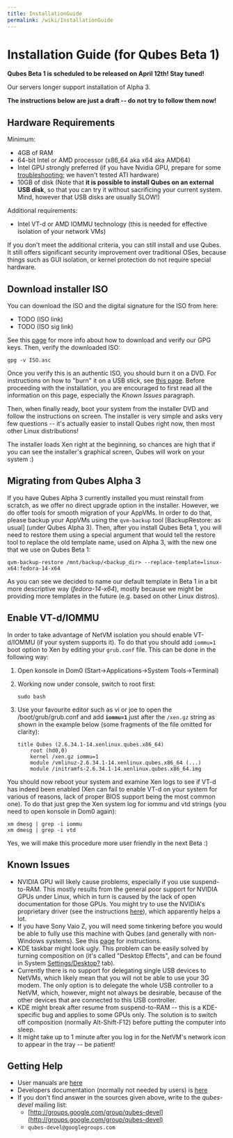 ```yaml
---
title: InstallationGuide
permalink: /wiki/InstallationGuide
---
```


Installation Guide (for Qubes Beta 1)
=====================================

**Qubes Beta 1 is scheduled to be released on April 12th! Stay tuned!**

Our servers longer support installation of Alpha 3.

**The instructions below are just a draft -- do not try to follow them now!**

Hardware Requirements
---------------------

Minimum:

-   4GB of RAM
-   64-bit Intel or AMD processor (x86\_64 aka x64 aka AMD64)
-   Intel GPU strongly preferred (if you have Nvidia GPU, prepare for some [troubleshooting](/wiki/InstallNvidiaDriver); we haven't tested ATI hardware)
-   10GB of disk (Note that **it is possible to install Qubes on an external USB disk**, so that you can try it without sacrificing your current system. Mind, however that USB disks are usually SLOW!)

Additional requirements:

-   Intel VT-d or AMD IOMMU technology (this is needed for effective isolation of your network VMs)

If you don't meet the additional criteria, you can still install and use Qubes. It still offers significant security improvement over traditional OSes, because things such as GUI isolation, or kernel protection do not require special hardware.

Download installer ISO
----------------------

You can download the ISO and the digital signature for the ISO from here:

-   TODO (ISO link)
-   TODO (ISO sig link)

See this [page](/wiki/VerifyingSignatures) for more info about how to download and verify our GPG keys. Then, verify the downloaded ISO:

``` {.wiki}
gpg -v ISO.asc
```

Once you verify this is an authentic ISO, you should burn it on a DVD. For instructions on how to "burn" it on a USB stick, see [this page](/wiki/UsbInstallation). Before proceeding with the installation, you are encouraged to first read all the information on this page, especially the *Known Issues* paragraph.

Then, when finally ready, boot your system from the installer DVD and follow the instructions on screen. The installer is very simple and asks very few questions -- it's actually easier to install Qubes right now, then most other Linux distributions!

The installer loads Xen right at the beginning, so chances are high that if you can see the installer's graphical screen, Qubes will work on your system :)

Migrating from Qubes Alpha 3
----------------------------

If you have Qubes Alpha 3 currently installed you must reinstall from scratch, as we offer no direct upgrade option in the installer. However, we do offer tools for smooth migration of your AppVMs. In order to do that, please backup your AppVMs using the ```qvm-backup``` tool [BackupRestore: as usual] (under Qubes Alpha 3). Then, after you install Qubes Beta 1, you will need to restore them using a special argument that would tell the restore tool to replace the old template name, used on Alpha 3, with the new one that we use on Qubes Beta 1:

``` {.wiki}
qvm-backup-restore /mnt/backup/<backup_dir> --replace-template=linux-x64:fedora-14-x64
```

As you can see we decided to name our default template in Beta 1 in a bit more descriptive way (*fedora-14-x64*), mostly because we might be providing more templates in the future (e.g. based on other Linux distros).

Enable VT-d/IOMMU
-----------------

In order to take advantage of NetVM isolation you should enable VT-d/IOMMU (if your system supports it). To do that you should add ```iommu=1``` boot option to Xen by editing your ```grub.conf``` file. This can be done in the following way:

1.  Open konsole in Dom0 (Start-\>Applications-\>System Tools-\>Terminal)
2.  Working now under console, switch to root first:

    ``` {.wiki}
    sudo bash
    ```

3.  Use your favourite editor such as vi or joe to open the /boot/grub/grub.conf and add **```iommu=1```** just after the ```/xen.gz``` string as shown in the example below (some fragments of the file omitted for clarity):

    ``` {.wiki}
    title Qubes (2.6.34.1-14.xenlinux.qubes.x86_64)
        root (hd0,0)
        kernel /xen.gz iommu=1
        module /vmlinuz-2.6.34.1-14.xenlinux.qubes.x86_64 (...)
        module /initramfs-2.6.34.1-14.xenlinux.qubes.x86_64.img
    ```

You should now reboot your system and examine Xen logs to see if VT-d has indeed been enabled (Xen can fail to enable VT-d on your system for various of reasons, lack of proper BIOS support being the most common one). To do that just grep the Xen system log for iommu and vtd strings (you need to open konsole in Dom0 again):

``` {.wiki}
xm dmesg | grep -i iommu
xm dmesg | grep -i vtd
```

Yes, we will make this procedure more user friendly in the next Beta :)

Known Issues
------------

-   NVIDIA GPU will likely cause problems, especially if you use suspend-to-RAM. This mostly results from the general poor support for NVIDIA GPUs under Linux, which in turn is caused by the lack of open documentation for those GPUs. You might try to use the NVIDIA's proprietary driver (see the instructions [here](/wiki/InstallNvidiaDriver)), which apparently helps a lot.
-   If you have Sony Vaio Z, you will need some tinkering before you would be able to fully use this machine with Qubes (and generally with non-Windows systems). See this [page](/wiki/SonyVaioTinkering) for instructions.
-   KDE taskbar might look ugly. This problem can be easily solved by turning composition on (it's called "Desktop Effects", and can be found in System [Settings/Desktop?](/wiki/Settings/Desktop) tab).
-   Currently there is no support for delegating single USB devices to NetVMs, which likely mean that you will not be able to use your 3G modem. The only option is to delegate the whole USB controller to a NetVM, which, however, might not always be desirable, because of the other devices that are connected to this USB controller.
-   KDE might break after resume from suspend-to-RAM -- this is a KDE-specific bug and applies to some GPUs only. The solution is to switch off composition (normally Alt-Shift-F12) before putting the computer into sleep.
-   It might take up to 1 minute after you log in for the NetVM's network icon to appear in the tray -- be patient!

Getting Help
------------

-   User manuals are [here](/wiki/UserDoc)
-   Developers documentation (normally not needed by users) is [here](/wiki/SystemDoc)
-   If you don't find answer in the sources given above, write to the *qubes-devel* mailing list:
    -   [​http://groups.google.com/group/qubes-devel](http://groups.google.com/group/qubes-devel)
    -   ```qubes-devel@googlegroups.com```

